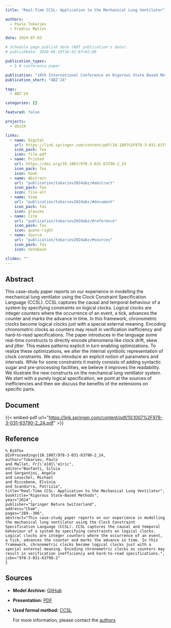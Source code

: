 ```yaml
---
title: "Real-Time CCSL: Application to the Mechanical Lung Ventilator"

authors:
  - Pavlo Tokariev
  - Fredric Mallet

date: 2024-07-03

# Schedule page publish date (NOT publication's date).
# publishDate: 2020-06-19T16:42:07+02:00

publication_types:
  - 1 # conference paper

publication: "10th International Conference on Rigorous State Based Methods (ABZ'24)"
publication_short: "ABZ'24"

tags:
  - ABZ'24

categories: []

featured: false

projects:
  - abz24

links:
  - name: Digital
    url: https://link.springer.com/content/pdf/10.1007%2F978-3-031-63790-2_24.pdf
    icon_pack: fas
    icon: file-pdf
  - name: Printed
    url: https://doi.org/10.1007/978-3-031-63790-2_24
    icon_pack: fas
    icon: book
  - name: Abstract
    url: "publication/tokariev2024abz/#abstract"
    icon_pack: fas
    icon: file-alt
  - name: View
    url: "publication/tokariev2024abz/#document"
    icon_pack: fas
    icon: glasses
  - name: Cite
    url: "publication/tokariev2024abz/#reference"
    icon_pack: fas
    icon: quote-right
  - name: Source
    url: "publication/tokariev2024abz/#sources"
    icon_pack: fas
    icon: database

slides: ""
---
```


## Abstract

This case-study paper reports on our experience in modelling the mechanical lung ventilator using the Clock Constraint Specification Language (CCSL). CCSL captures the causal and temporal behaviour of a system by specifying constraints on logical clocks. Logical clocks are integer counters where the occurrence of an event, a tick, advances the counter and marks the advance in time. In this framework, chronometric clocks become logical clocks just with a special external meaning. Encoding chronometric clocks as counters may result in verification inefficiency and hard-to-read specifications. The paper introduces in the language some real-time constructs to directly encode phenomena like clock drift, skew and jitter. This makes patterns explicit in turn enabling optimizations. To realize these optimizations, we alter the internal symbolic representation of clock constraints. We also introduce an explicit notion of parameters and intervals. While for some constraints it mainly consists of adding syntactic sugar and pre-processing facilities, we believe it improves the readability. We illustrate the new constructs on the mechanical lung ventilator system. We start with a purely logical specification, we point at the sources of inefficiencies and then we discuss the benefits of the extensions on specific parts.

## Document

{{< embed-pdf url="https://link.springer.com/content/pdf/10.1007%2F978-3-031-63790-2_24.pdf" >}}

## Reference

```
% BibTex
@InProceedings{10.1007/978-3-031-63790-2_24,
author="Tokariev, Pavlo
and Mallet, Fr{\'e}d{\'e}ric",
editor="Bonfanti, Silvia
and Gargantini, Angelo
and Leuschel, Michael
and Riccobene, Elvinia
and Scandurra, Patrizia",
title="Real-Time CCSL: Application to the Mechanical Lung Ventilator",
booktitle="Rigorous State-Based Methods",
year="2024",
publisher="Springer Nature Switzerland",
address="Cham",
pages="289--306",
abstract="This case-study paper reports on our experience in modelling the mechanical lung ventilator using the Clock Constraint Specification Language (CCSL). CCSL captures the causal and temporal behaviour of a system by specifying constraints on logical clocks. Logical clocks are integer counters where the occurrence of an event, a tick, advances the counter and marks the advance in time. In this framework, chronometric clocks become logical clocks just with a special external meaning. Encoding chronometric clocks as counters may result in verification inefficiency and hard-to-read specifications.",
isbn="978-3-031-63790-2"
}
```

## Sources

- **Model Archive:**
  [GitHub](https://github.com/PaulRaUnite/mlv_spec/releases/tag/v0.1)
- **Presentation:**
  [PDF](/data/abz24/tokariev2024abz.pdf)
- **Used formal method:**
  [CCSL](/method/CCSL)

  For more information, please contact the <a href ="mailto:Pavlo.Tokariev@inria.fr;Frederic.Mallet@univ-cotedazur.fr">authors</a>
